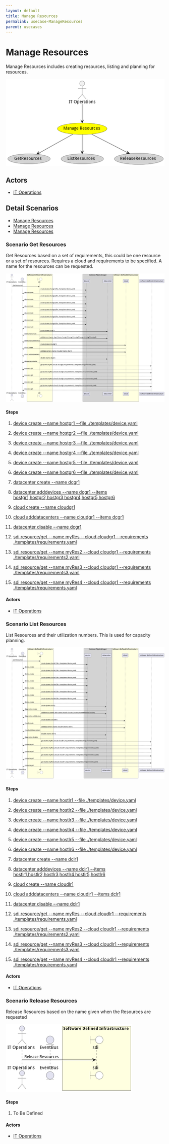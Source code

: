 ```yaml
---
layout: default
title: Manage Resources
permalink: usecase-ManageResources
parent: usecases
---
```

# Manage Resources

Manage Resources includes creating resources, listing and planning for resources.

![Activities Diagram](./activities.png)

## Actors

* [IT Operations](actor-itops)











## Detail Scenarios

* [Manage Resources](#scenario-GetResources)
* [Manage Resources](#scenario-ListResources)
* [Manage Resources](#scenario-ReleaseResources)



### Scenario Get Resources

Get Resources based on a set of requirements, this could be one resource or a set of resources. Requires a cloud and requirements to be specified. A name for the resources can be requested.

![Scenario GetResources](./getresources.png)

#### Steps

1. [device create --name hostgr1 --file ./templates/device.yaml](#action-device-create)

1. [device create --name hostgr2 --file ./templates/device.yaml](#action-device-create)

1. [device create --name hostgr3 --file ./templates/device.yaml](#action-device-create)

1. [device create --name hostgr4 --file ./templates/device.yaml](#action-device-create)

1. [device create --name hostgr5 --file ./templates/device.yaml](#action-device-create)

1. [device create --name hostgr6 --file ./templates/device.yaml](#action-device-create)

1. [datacenter create --name dcgr1](#action-datacenter-create)

1. [datacenter adddevices --name dcgr1 --items hostgr1,hostgr2,hostgr3,hostgr4,hostgr5,hostgr6](#action-datacenter-adddevices)

1. [cloud create --name cloudgr1](#action-cloud-create)

1. [cloud adddatacenters --name cloudgr1 --items dcgr1](#action-cloud-adddatacenters)

1. [datacenter disable --name dcgr1](#action-datacenter-disable)

1. [sdi resource/get --name myRes --cloud cloudgr1 --requirements ./templates/requirements.yaml](#action-sdi-resource-get)

1. [sdi resource/get --name myRes2 --cloud cloudgr1 --requirements ./templates/requirements2.yaml](#action-sdi-resource-get)

1. [sdi resource/get --name myRes3 --cloud cloudgr1 --requirements ./templates/requirements3.yaml](#action-sdi-resource-get)

1. [sdi resource/get --name myRes4 --cloud cloudgr1 --requirements ./templates/requirements.yaml](#action-sdi-resource-get)


#### Actors

* [IT Operations](actor-itops)



### Scenario List Resources

List Resources and their utilization numbers. This is used for capacity planning.

![Scenario ListResources](./listresources.png)

#### Steps

1. [device create --name hostlr1 --file ./templates/device.yaml](#action-device-create)

1. [device create --name hostlr2 --file ./templates/device.yaml](#action-device-create)

1. [device create --name hostlr3 --file ./templates/device.yaml](#action-device-create)

1. [device create --name hostlr4 --file ./templates/device.yaml](#action-device-create)

1. [device create --name hostlr5 --file ./templates/device.yaml](#action-device-create)

1. [device create --name hostlr6 --file ./templates/device.yaml](#action-device-create)

1. [datacenter create --name dclr1](#action-datacenter-create)

1. [datacenter adddevices --name dclr1 --items hostlr1,hostlr2,hostlr3,hostlr4,hostlr5,hostlr6](#action-datacenter-adddevices)

1. [cloud create --name cloudlr1](#action-cloud-create)

1. [cloud adddatacenters --name cloudlr1 --items dclr1](#action-cloud-adddatacenters)

1. [datacenter disable --name dclr1](#action-datacenter-disable)

1. [sdi resource/get --name myRes --cloud cloudlr1 --requirements ./templates/requirements.yaml](#action-sdi-resource-get)

1. [sdi resource/get --name myRes2 --cloud cloudlr1 --requirements ./templates/requirements2.yaml](#action-sdi-resource-get)

1. [sdi resource/get --name myRes3 --cloud cloudlr1 --requirements ./templates/requirements3.yaml](#action-sdi-resource-get)

1. [sdi resource/get --name myRes4 --cloud cloudlr1 --requirements ./templates/requirements.yaml](#action-sdi-resource-get)


#### Actors

* [IT Operations](actor-itops)



### Scenario Release Resources

Release Resources based on the name given when the Resources are requested

![Scenario ReleaseResources](./releaseresources.png)

#### Steps

1. To Be Defined


#### Actors

* [IT Operations](actor-itops)




